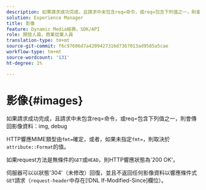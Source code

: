 ```yaml
---
description: 如果請求成功完成，且請求中未包含req=命令，或req=包含下列值之一，則會傳回影像資料img, debug
solution: Experience Manager
title: 影像
feature: Dynamic Media經典，SDK/API
role: 開發人員，商業從業人員
translation-type: tm+mt
source-git-commit: f6c97606d7a4209427316d7367013ad9585a5cae
workflow-type: tm+mt
source-wordcount: '131'
ht-degree: 1%

---
```



# 影像{#images}

如果請求成功完成，且請求中未包含req=命令，或req=包含下列值之一，則會傳回影像資料：img, debug

HTTP響應MIME類型由`fmt=`確定，或者，如果未指定`fmt=`，則取決於`attribute::Format`的值。

如果request方法是無條件的`GET`或`HEAD`，則HTTP響應狀態為&#39;200 OK&#39;。

伺服器可以以狀態&#39;304&#39;（未修改）回復，並且不返回任何影像資料以響應條件式`GET`請求（`request-header`中存在[!DNL If-Modified-Since]欄位）。
